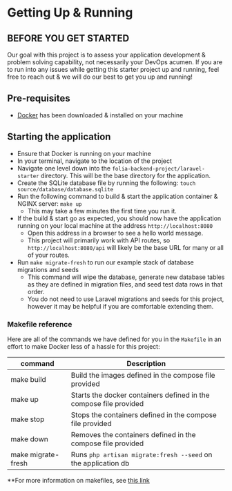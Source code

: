 # Getting Up & Running

## BEFORE YOU GET STARTED

Our goal with this project is to assess your application development & problem solving capability, not necessarily your DevOps acumen. If you are to run into any issues while getting this starter project up and running, feel free to reach out & we will do our best to get you up and running!

## Pre-requisites

- [Docker](https://www.docker.com/get-started/) has been downloaded & installed on your machine

## Starting the application

- Ensure that Docker is running on your machine
- In your terminal, navigate to the location of the project
- Navigate one level down into the `folia-backend-project/laravel-starter` directory. This will be the base directory for the application.
- Create the SQLite database file by running the following: `touch source/database/database.sqlite`
- Run the following command to build & start the application container & NGINX server: `make up`
  - This may take a few minutes the first time you run it.
- If the build & start go as expected, you should now have the application running on your local machine at the address `http://localhost:8080`
  - Open this address in a browser to see a hello world message.
  - This project will primarily work with API routes, so `http://localhost:8080/api` will likely be the base URL for many or all of your routes.
- Run `make migrate-fresh` to run our example stack of database migrations and seeds
  - This command will wipe the database, generate new database tables as they are defined in migration files, and seed test data rows in that order.
  - You do not need to use Laravel migrations and seeds for this project, however it may be helpful if you are comfortable extending them.

### Makefile reference

Here are all of the commands we have defined for you in the `Makefile` in an effort to make Docker less of a hassle for this project:

| command    | Description                                                               |
|------------|---------------------------------------------------------------------------|
| make build         | Build the images defined in the compose file provided             |
| make up            | Starts the docker containers defined in the compose file provided |
| make stop          | Stops the containers defined in the compose file provided         |
| make down          | Removes the containers defined in the compose file provided       |
| make migrate-fresh | Runs `php artisan migrate:fresh --seed` on the application db     |

**For more information on makefiles, see [this link](https://www.gnu.org/software/make/manual/make.html#Introduction)

